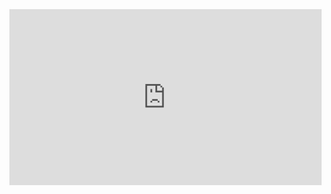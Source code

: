 <iframe width="560" height="315" src="https://www.youtube.com/embed/uVUP7AzKLBg?si=rHiVRvbjk200fqHy" title="YouTube video player" frameborder="0" allow="accelerometer; autoplay; clipboard-write; encrypted-media; gyroscope; picture-in-picture; web-share" allowfullscreen></iframe>
